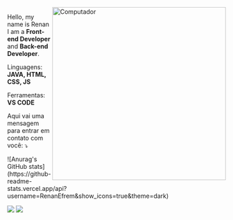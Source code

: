 <img src="https://raw.githubusercontent.com/MicaelliMedeiros/micaellimedeiros/master/image/computer-illustration.png" min-width="400px" max-width="400px" width="400px" align="right" alt="Computador">

<p align="left"> 
  Hello, my name is Renan I am a <strong>Front-end Developer</strong> and <strong>Back-end Developer</strong>.<br>
</p>

<p align="left">
 Linguagens: <strong>JAVA, HTML, CSS, JS</strong>
</p>

<p align="left">
 Ferramentas: <strong>VS CODE</strong>
</p>

<p align="left">
 Aqui vai uma mensagem para entrar em contato com você:  ⤵️
</p>
<p align="left"> 
  ![Anurag's GitHub stats](https://github-readme-stats.vercel.app/api?username=RenanEfrem&show_icons=true&theme=dark)
</p>

<p align="left">
  <a href="mailto: renan.efrem56@gmail.com" alt="Gmail">
  <img src="https://img.shields.io/badge/-Gmail-FF0000?style=flat-square&labelColor=FF0000&logo=gmail&logoColor=white&link=renan.efrem56@gmail.com" /></a>
  
  <a href="https://api.whatsapp.com/send?phone=5515991039477" alt="WhatsApp">
  <img src="https://img.shields.io/badge/-WhatsApp-25d366?style=flat-square&labelColor=25d366&logo=whatsapp&logoColor=white&link=https://api.whatsapp.com/send?phone=5515991039477"/></a>

 
</p>  
